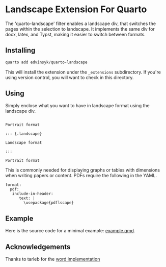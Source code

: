 # Landscape Extension For Quarto

The 'quarto-landscape' filter enables a landscape div, that switches the pages within the selection to landscape.
It implements the same div for docx, latex, and Typst, making it easier to switch between formats.

## Installing

```bash
quarto add edvinsyk/quarto-landscape
```

This will install the extension under the `_extensions` subdirectory.
If you're using version control, you will want to check in this directory.

## Using

Simply enclose what you want to have in landscape format using the landscape div.

```{markdown}

Portrait format

::: {.landscape}

Landscape format

:::

Portrait format
```

This is commonly needed for displaying graphs or tables with dimensions when writing papers or content.
PDFs require the following in the YAML.

```{yaml}
format:
  pdf:
   include-in-header:
      text: |
        \usepackage{pdflscape}

```

## Example

Here is the source code for a minimal example: [example.qmd](example.qmd).

## Acknowledgements

Thanks to tarleb for the [word implementation](https://stackoverflow.com/questions/73784720/changing-page-orientation-in-word-using-quarto)
